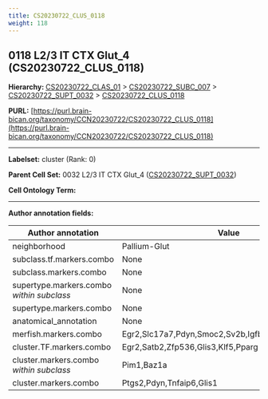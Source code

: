 ```yaml
---
title: CS20230722_CLUS_0118
weight: 118
---
```

## 0118 L2/3 IT CTX Glut_4 (CS20230722_CLUS_0118)
<b>Hierarchy: </b>
[CS20230722_CLAS_01](../CS20230722_CLAS_01) >
[CS20230722_SUBC_007](../CS20230722_SUBC_007) >
[CS20230722_SUPT_0032](../CS20230722_SUPT_0032) >
[CS20230722_CLUS_0118](../CS20230722_CLUS_0118)

**PURL:** [https://purl.brain-bican.org/taxonomy/CCN20230722/CS20230722_CLUS_0118](https://purl.brain-bican.org/taxonomy/CCN20230722/CS20230722_CLUS_0118)

---


**Labelset:** cluster (Rank: 0)

**Parent Cell Set:** 0032 L2/3 IT CTX Glut_4 ([CS20230722_SUPT_0032](../CS20230722_SUPT_0032))



**Cell Ontology Term:** 

[MARKER GENES.]: #


---

[TRANSFERRED ANNOTATIONS.]: #


[AUTHOR ANNOTATION FIELDS.]: #


**Author annotation fields:**

| Author annotation | Value |
|-------------------|-------|
|neighborhood|Pallium-Glut|
|subclass.tf.markers.combo|None|
|subclass.markers.combo|None|
|supertype.markers.combo _within subclass_|None|
|supertype.markers.combo|None|
|anatomical_annotation|None|
|merfish.markers.combo|Egr2,Slc17a7,Pdyn,Smoc2,Sv2b,Igfbp4,Shroom3,Gpr88|
|cluster.TF.markers.combo|Egr2,Satb2,Zfp536,Glis3,Klf5,Pparg|
|cluster.markers.combo _within subclass_|Pim1,Baz1a|
|cluster.markers.combo|Ptgs2,Pdyn,Tnfaip6,Glis1|
